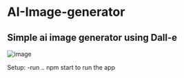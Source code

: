 # AI-Image-generator
## Simple ai image generator using Dall-e

![image](https://user-images.githubusercontent.com/100605170/210231638-d891c738-03a6-4b97-8ed9-9e9da06b00fe.png)

Setup:
-run .. npm start to run the app
